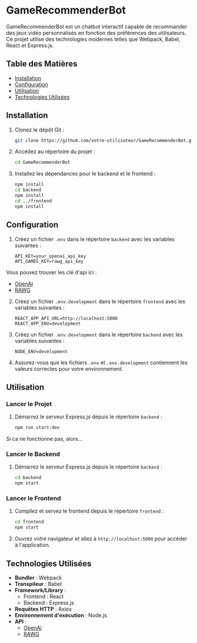 # GameRecommenderBot

GameRecommenderBot est un chatbot interactif capable de recommander des jeux vidéo personnalisés en fonction des préférences des utilisateurs. Ce projet utilise des technologies modernes telles que Webpack, Babel, React et Express.js.

## Table des Matières

- [Installation](#installation)
- [Configuration](#configuration)
- [Utilisation](#utilisation)
- [Technologies Utilisées](#technologies-utilisées)

## Installation

1. Clonez le dépôt Git :

    ```bash
    git clone https://github.com/votre-utilisateur/GameRecommenderBot.git
    ```

2. Accédez au répertoire du projet :

    ```bash
    cd GameRecommenderBot
    ```

3. Installez les dépendances pour le backend et le frontend :

    ```bash
    npm install
    cd backend
    npm install
    cd ../frontend
    npm install
    ```

## Configuration

1. Créez un fichier `.env` dans le répertoire `backend` avec les variables suivantes :

    ```
    API_KEY=your_openai_api_key
    API_GAMES_KEY=rawg_api_key
    ```

Vous pouvez trouver les clé d'api ici :  
  - [OpenAi](https://openai.com/index/openai-api/) 
  - [RAWG](https://rawg.io/apidocs)

2. Créez un fichier `.env.development` dans le répertoire `frontend` avec les variables suivantes :

    ```
    REACT_APP_API_URL=http://localhost:5000
    REACT_APP_ENV=development
    ```

3. Créez un fichier `.env.development` dans le répertoire `backend` avec les variables suivantes :

    ```
    NODE_ENV=development
    ```

4. Assurez-vous que les fichiers `.env` et `.env.development` contiennent les valeurs correctes pour votre environnement.


## Utilisation

### Lancer le Projet 

1. Démarrez le serveur Express.js depuis le répertoire `backend` :

    ```bash
    npm run start:dev
    ```

Si ca ne fonctionne pas, alors...

### Lancer le Backend

1. Démarrez le serveur Express.js depuis le répertoire `backend` :

    ```bash
    cd backend
    npm start
    ```

### Lancer le Frontend

1. Compilez et servez le frontend depuis le répertoire `frontend` :

    ```bash
    cd frontend
    npm start
    ```

2. Ouvrez votre navigateur et allez à `http://localhost:5000` pour accéder à l'application.

## Technologies Utilisées

- **Bundler** : Webpack
- **Transpileur** : Babel
- **Framework/Library** :
  - Frontend : React
  - Backend : Express.js
- **Requêtes HTTP** : Axios
- **Environnement d'exécution** : Node.js
- **API** : 
  - [OpenAi](https://openai.com)
  - [RAWG](https://rawg.io/apidocs)
